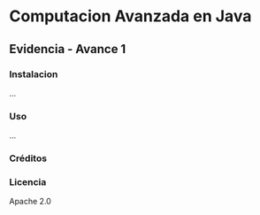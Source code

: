 # Computacion Avanzada en Java
## Evidencia - Avance 1

### Instalacion
...

### Uso
... 

### Créditos

### Licencia
Apache 2.0
